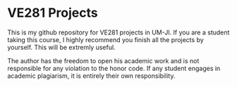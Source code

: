 # VE281 Projects
This is my github repository for VE281 projects in UM-JI. If you are a student taking this course, I highly recommend you finish all the projects by yourself. This will be extremly useful.

The author has the freedom to open his academic work and is not responsible for any violation to the honor code. If any student engages in academic plagiarism, it is entirely their own responsibility.
